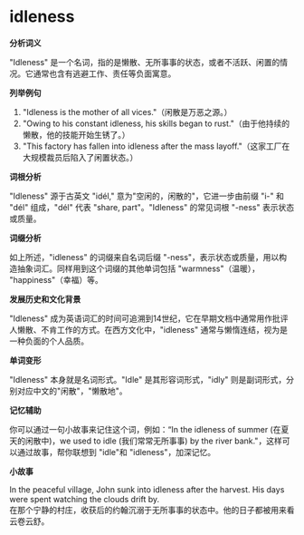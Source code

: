 # idleness

**分析词义**

  

"Idleness" 是一个名词，指的是懒散、无所事事的状态，或者不活跃、闲置的情况。它通常也含有逃避工作、责任等负面寓意。

  

**列举例句**

  

1.  "Idleness is the mother of all vices."（闲散是万恶之源。）
2.  "Owing to his constant idleness, his skills began to rust."（由于他持续的懒散，他的技能开始生锈了。）
3.  "This factory has fallen into idleness after the mass layoff."（这家工厂在大规模裁员后陷入了闲置状态。）

  

**词根分析**

  

"Idleness" 源于古英文 "idél," 意为"空闲的，闲散的"，它进一步由前缀 "i-" 和 "dél" 组成，"dél" 代表 "share, part"。"Idleness" 的常见词根 "-ness" 表示状态或质量。

  

**词缀分析**

  

如上所述，"idleness" 的词缀来自名词后缀 "-ness"，表示状态或质量，用以构造抽象词汇。同样用到这个词缀的其他单词包括 "warmness"（温暖）， "happiness"（幸福）等。

  

**发展历史和文化背景**

  

"Idleness" 成为英语词汇的时间可追溯到14世纪，它在早期文档中通常用作批评人懒散、不肯工作的方式。在西方文化中，"idleness" 通常与懒惰连结，视为是一种负面的个人品质。

  

**单词变形**

  

"Idleness" 本身就是名词形式。"Idle" 是其形容词形式，"idly" 则是副词形式，分别对应中文的"闲散"，"懒散地"。

  

**记忆辅助**

  

你可以通过一句小故事来记住这个词，例如：“In the idleness of summer (在夏天的闲散中)，we used to idle (我们常常无所事事) by the river bank."，这样可以通过故事，帮你联想到 "idle"和 "idleness"，加深记忆。

  

**小故事**

  

In the peaceful village, John sunk into idleness after the harvest. His days were spent watching the clouds drift by.  
在那个宁静的村庄，收获后的约翰沉溺于无所事事的状态中。他的日子都被用来看云卷云舒。
